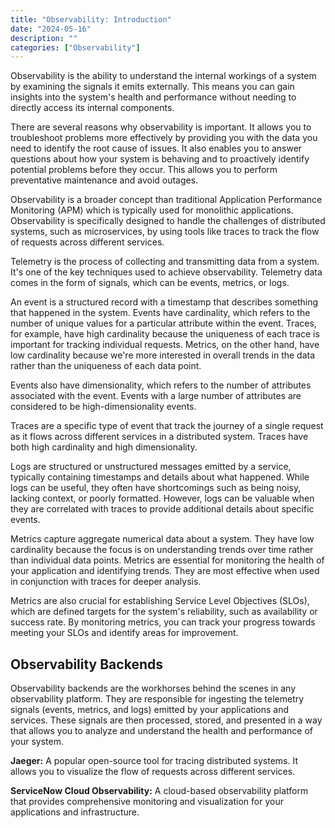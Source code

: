 ```yaml
---
title: "Observability: Introduction"
date: "2024-05-16"
description: ""
categories: ["Observability"]
---
```


Observability is the ability to understand the internal workings of a system by examining the signals it emits externally. This means you can gain insights into the system's health and performance without needing to directly access its internal components.

There are several reasons why observability is important. It allows you to troubleshoot problems more effectively by providing you with the data you need to identify the root cause of issues. It also enables you to answer questions about how your system is behaving and to proactively identify potential problems before they occur. This allows you to perform preventative maintenance and avoid outages.

Observability is a broader concept than traditional Application Performance Monitoring (APM) which is typically used for monolithic applications. Observability is specifically designed to handle the challenges of distributed systems, such as microservices, by using tools like traces to track the flow of requests across different services.

Telemetry is the process of collecting and transmitting data from a system. It's one of the key techniques used to achieve observability. Telemetry data comes in the form of signals, which can be events, metrics, or logs.

An event is a structured record with a timestamp that describes something that happened in the system. Events have cardinality, which refers to the number of unique values for a particular attribute within the event. Traces, for example, have high cardinality because the uniqueness of each trace is important for tracking individual requests. Metrics, on the other hand, have low cardinality because we're more interested in overall trends in the data rather than the uniqueness of each data point.

Events also have dimensionality, which refers to the number of attributes associated with the event. Events with a large number of attributes are considered to be high-dimensionality events.

Traces are a specific type of event that track the journey of a single request as it flows across different services in a distributed system. Traces have both high cardinality and high dimensionality.

Logs are structured or unstructured messages emitted by a service, typically containing timestamps and details about what happened. While logs can be useful, they often have shortcomings such as being noisy, lacking context, or poorly formatted. However, logs can be valuable when they are correlated with traces to provide additional details about specific events.

Metrics capture aggregate numerical data about a system. They have low cardinality because the focus is on understanding trends over time rather than individual data points. Metrics are essential for monitoring the health of your application and identifying trends. They are most effective when used in conjunction with traces for deeper analysis.

Metrics are also crucial for establishing Service Level Objectives (SLOs), which are defined targets for the system's reliability, such as availability or success rate. By monitoring metrics, you can track your progress towards meeting your SLOs and identify areas for improvement.

## Observability Backends

Observability backends are the workhorses behind the scenes in any observability platform. They are responsible for ingesting the telemetry signals (events, metrics, and logs) emitted by your applications and services. These signals are then processed, stored, and presented in a way that allows you to analyze and understand the health and performance of your system.

**Jaeger:** A popular open-source tool for tracing distributed systems. It allows you to visualize the flow of requests across different services.

**ServiceNow Cloud Observability:** A cloud-based observability platform that provides comprehensive monitoring and visualization for your applications and infrastructure.
